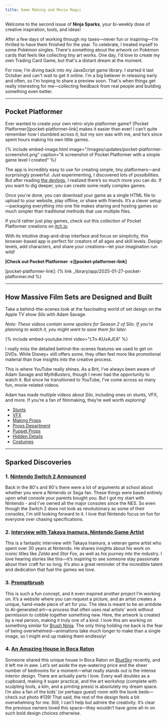 ```yaml
---
title: Game Making and Movie Magic
---
```

Welcome to the second issue of **Ninja Sparks**, your bi-weekly dose of creative inspiration, tools, and ideas!

After a few days of working through my taxes—never fun or inspiring—I'm thrilled to have them finished for the year. To celebrate, I treated myself to some Pokémon singles. There's something about the artwork on Pokémon cards that feels like collecting tiny art works. One day, I'd love to create my own Trading Card Game, but that's a distant dream at the moment.

For now, I'm diving back into my JavaScript game library. I started it last October and can't wait to get it online. I'm a big believer in releasing early and often, so I'm hoping to share a preview soon. That's when things get really interesting for me—collecting feedback from real people and building something even better.

---

## Pocket Platformer

Ever wanted to create your own retro-style platformer game? [Pocket Platformer][pocket-platformer-link] makes it easier than ever! I can’t quite remember how I stumbled across it, but my son was with me, and he’s since spent hours making his own little games.

{% include embed-image.html image="/images/updates/pocket-platformer-screenshot.png" caption="A screenshot of Pocket Platformer with a simple game level I created" %}

The app is incredibly easy to use for creating simple, tiny platformers—and surprisingly powerful. Just experimenting, I discovered lots of possibilities. But after reading [the devlogs](https://the-l0bster.itch.io/pocket-platformer/devlog), I realized there’s so much more you can do. If you want to dig deeper, you can create some really complex games.

Once you're done, you can download your game as a single HTML file to upload to your website, play offline, or share with friends. It’s a clever setup—packaging everything into one file makes sharing and hosting games so much simpler than traditional methods that use multiple files.

If you’d rather just play games, check out this collection of Pocket Platformer creations on [itch.io](https://itch.io/c/1932056/games-made-with-pocket-platformer).

With its intuitive drag-and-drop interface and focus on simplicity, this browser-based app is perfect for creators of all ages and skill levels. Design levels, add characters, and share your creations—let your imagination run wild!

**[Check out Pocket Platformer &rarr;][pocket-platformer-link]**

[pocket-platformer-link]: {% link _library/app/2025-01-27-pocket-platformer.md %}

---

## How Massive Film Sets are Designed and Built

Take a behind-the-scenes look at the fascinating world of set design on the Apple TV show *Silo* with Adam Savage.

*Note: These videos contain some spoilers for Season 2 of Silo. If you’re planning to watch it, you might want to save them for later.*

{% include embed-youtube.html video="LTn-KUxAJEA" %}

I really miss the detailed behind-the-scenes features we used to get on DVDs. While Disney+ still offers some, they often feel more like promotional material than true insights into the creative process.

This is where YouTube really shines. As a Brit, I’ve always been aware of Adam Savage and *MythBusters*, though I never had the opportunity to watch it. But since he transitioned to YouTube, I’ve come across so many fun, movie-related videos.

Adam has made multiple videos about *Silo*, including ones on stunts, VFX, and more. If you’re a fan of filmmaking, they’re well worth exploring!

* [Stunts](https://www.youtube.com/watch?v=qwsSdPGQUc0)
* [VFX](https://www.youtube.com/watch?v=GZe41z8L1ME)
* [Making Props](https://www.youtube.com/watch?v=9jKGjCY29Os)
* [Props Department](https://www.youtube.com/watch?v=Oz5TOGoYRAk)
* [Puppet Props](https://www.youtube.com/watch?v=Y9MBRQaeWsg)
* [Hidden Details](https://www.youtube.com/watch?v=82KjaMpS4sI)
* [Costumes](https://www.youtube.com/watch?v=5WdNywpDxIo)

---

## Sparked Discoveries

### 1. [Nintendo Switch 2 Announced](https://www.youtube.com/watch?v=WxLUf2kRQRE)
Back in the 80's and 90's there were a lot of arguments at school about whether you were a Nintendo or Sega fan. These things were based entirely upon what console your parents bought you. But I got my start with Nintendo - and I've owned all the major consoles since the NES. So even though the Switch 2 does not look as revolutionary as some of their consoles, I'm still looking forward to it. I love that Nintendo focus on fun for everyone over chasing specifications.

### 2. [Interview with Takaya Inamura, Nintendo Game Artist](https://www.theguardian.com/games/2025/jan/20/inside-story-nintendo-takaya-inamura)
This is a fantastic interview with Takaya Inamura, a veteran game artist who spent over 30 years at Nintendo. He shares insights about his work on iconic titles like *Zelda* and *Star Fox*, as well as his journey into the industry.   I love hearing stories like this—it’s inspiring to see someone stay passionate about their craft for so long. It’s also a great reminder of the incredible talent and dedication that fuel the games we love.

### 3. [Promptbrush](https://www.delcan.co/promptbrush)
This is such a fun concept, and it even inspired another project I’m working on. It’s a website where you can request a picture, and an artist creates a unique, hand-made piece of art for you. The idea is meant to be an antidote to AI-generated art—a process that often uses real artists' work without permission to cobble together something new. Here, the artwork is created by a real person, making it truly one of a kind. I love this am working on something similar for [Brush Ninja](https://brush.ninja). The only thing holding me back is the fear of being overwhelmed—animations take much longer to make than a single image, so I might end up making them endlessly!

### 4. [An Amazing House in Boca Raton](https://www.zillow.com/homedetails/1201-Marble-Way-Boca-Raton-FL-33432/87660584_zpid/)
Someone shared this unique house in Boca Raton on [BlueSky](https://bsky.app/profile/binarymoon.bsky.social) recently, and it left me in awe. Let’s set aside the eye-watering price and the sheer number of bedrooms for a moment—what really stands out is the intense interior design. There are actually parts I love. Every wall doubles as a cupboard, making it super practical, and the art workshop (complete with sculpting tools, a kiln, and a printing press) is absolutely my dream space. I’m also a fan of the kids' (or perhaps guest) room with the bunk beds—check out photo #139! That said, the rest of the design feels a bit overwhelming for me. Still, I can’t help but admire the creativity. It’s clear the previous owners loved this space—they wouldn’t have gone all-in on such bold design choices otherwise.